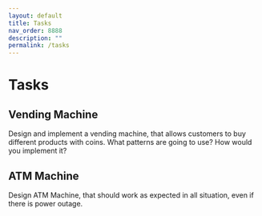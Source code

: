 ```yaml
---
layout: default
title: Tasks
nav_order: 8888
description: ""
permalink: /tasks
---
```


# Tasks

## Vending Machine
Design and implement a vending machine, that allows customers to buy different products with coins.
What patterns are going to use? How would you implement it?

## ATM Machine
Design ATM Machine, that should work as expected in all situation, even if there is power outage.
